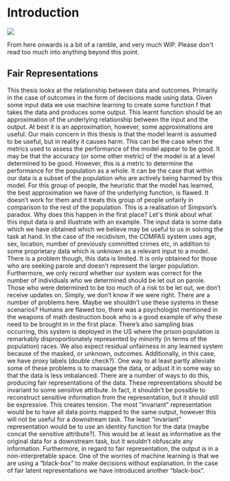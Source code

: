 # Introduction

![](https://img.shields.io/badge/status-DRAFT-critical)

From here onwards is a bit of a ramble, and very much WIP.
Please don't read too much into anything beyond this point.

## Fair Representations

This thesis looks at the relationship between data and outcomes.
Primarily in the case of outcomes in the form of decisions made using data.
Given some input data we use machine learning to create some function f that takes the data and produces some output.
This learnt function should be an approximation of the underlying relationship between the input and the output.
At best it is an approximation, however, some approximations are useful.
Our main concern in this thesis is that the model learnt is assumed to be useful, but in reality it causes harm.
This can be the case when the metrics used to assess the performance of the model appear to be good.
It may be that the accuracy (or some other metric) of the model is at a level determined to be good.
However, this is a metric to determine the performance for the population as a whole.
It can be the case that within our data is a subset of the population who are actively being harmed by this model.
For this group of people, the heuristic that the model has learned, the best approximation we have of the underlying function, is flawed.
It doesn’t work for them and it treats this group of people unfairly in comparison to the rest of the population.
This is a realisation of Simpson’s paradox.
Why does this happen in the first place?
Let's think about what this input data is and illustrate with an example.
The input data is some data which we have obtained which we believe may be useful to us in solving the task at hand.
In the case of the recidivism, the COMPAS system uses age, sex, location, number of previously committed crimes etc, in addition to some proprietary data which is unknown as a relevant input to a model.
There is a problem though, this data is limited. It is only obtained for those who are seeking parole and doesn’t represent the larger population.
Furthermore, we only record whether our system was correct for the number of individuals who we determined should be let out on parole.
Those who were determined to be too much of a risk to be let out, we don’t receive updates on.
Simply, we don’t know if we were right.
There are a number of problems here.
Maybe we shouldn’t use these systems in these scenarios?
Humans are flawed too, there was a psychologist mentioned in the weapons of math destruction book who is a good example of why these need to be brought in in the first place.
There’s also sampling bias occurring, this system is deployed in the US where the prison population is remarkably disproportionately represented by minority (in terms of the population) races.
We also expect residual unfairness in any learned system because of the masked, or unknown, outcomes.
Additionally, in this case, we have proxy labels (double check?).
One way to at least partly alleviate some of these problems is to massage the data, or adjust it in some way so that the data is less imbalanced.
There are a number of ways to do this, producing fair representations of the data.
These representations should be invariant to some sensitive attribute.
In fact, it shouldn’t be possible to reconstruct sensitive information from the representation, but it should still be expressive.
This creates tension.
The most “invariant” representation would be to have all data points mapped to the same output, however this will not be useful for a downstream task.
The least “invariant” representation would be to use an identity function for the data (maybe concat the sensitive attribute?).
This would be at least as informative as the original data for a downstream task, but it wouldn’t obfuscate any information.
Furthermore, in regard to fair representation, the output is in a non-interpretable space.
One of the worries of machine learning is that we are using a “black-box” to make decisions without explanation.
In the case of fair latent representations we have introduced another “black-box”.
